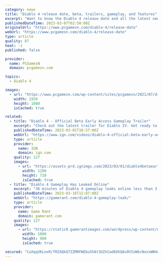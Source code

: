 ```yaml
---
category: news
title: "Diablo 4 release date, beta, trailers, gameplay, and features"
excerpt: "Want to know the Diablo 4 release date and all the latest news? The upcoming entry in the demon-slaying action RPG series has many teasers and trailers. They showcase the various classes we can ..."
publishedDateTime: 2023-03-07T02:50:00Z
originalUrl: "https://www.pcgamesn.com/diablo-4/release-date"
webUrl: "https://www.pcgamesn.com/diablo-4/release-date"
type: article
quality: 87
heat: -1
published: false

provider:
  name: PCGamesN
  domain: pcgamesn.com

topics:
  - Diablo 4

images:
  - url: "https://www.pcgamesn.com/wp-content/sites/pcgamesn/2021/07/diablo-4-release-date.jpg"
    width: 1920
    height: 1080
    isCached: true

related:
  - title: "Diablo 4 - Official Beta Early Access Gameplay Trailer"
    excerpt: "Check out the latest trailer for Diablo IV. Get ready to descend into Hell early March 17 – 19 during the Diablo IV Beta Early Access weekend.Diablo IV is available on June 6, 2023."
    publishedDateTime: 2023-03-01T10:57:00Z
    webUrl: "https://www.ign.com/videos/diablo-4-official-beta-early-access-gameplay-trailer"
    type: article
    provider:
      name: IGN
      domain: ign.com
    quality: 127
    images:
      - url: "https://assets-prd.ignimgs.com/2023/03/01/diablo4betaearlyaccessgameplaytrailer-ign-blogroll-1677696974394.jpg?width=1280"
        width: 1280
        height: 720
        isCached: true
  - title: "Diablo 4 Gameplay Has Leaked Online"
    excerpt: "36 minutes of Diablo 4 gameplay leaks online less than 3 months away from launch, and a day before the beta early access opens. Diablo 4 gameplay has been leaked online. The video is fairly long, 36 ..."
    publishedDateTime: 2023-03-16T12:07:00Z
    webUrl: "https://gamerant.com/diablo-4-gameplay-leak/"
    type: article
    provider:
      name: Game Rant
      domain: gamerant.com
    quality: 127
    images:
      - url: "https://static0.gamerantimages.com/wordpress/wp-content/uploads/2023/03/diablo-4-pre-alpha.jpg"
        width: 1800
        height: 900
        isCached: true

secured: "CuXqqVKLnxR/fRZ4QkQTZZMRFWEbu5hAt3GIhCwd6GhQAv0VIoWbcNxnxWN4u6YRgorE18AXNF4XAS7CUJEr4JD/HzZXh/A9Q2+v0xnbowQSzPBaWdVaMtqTLLJJdcwT6ylF81Obx1AeKG2EhEFSks7ltc2/R1Hp8IlTPheXwl9T7bfS8ajzzNc0LCWPp5xd3NAnC2LkUQj09DH4orHKcCb3HpTwjmuvhU3oGQ6QxDStgEpkC/3e95eRFZR2OdqCtUFEkCD1AOYao58RG66f85zS8TFXwka56fj3jNK6HvxGinAQNDTriWyYKhB0yMVxvT3LjsciJ1fMd+KCkOwBPmyHEXmMP24p3XIvA+xMS5E=;xerVc5aDsnVTUZZCbHNswA=="
---
```


